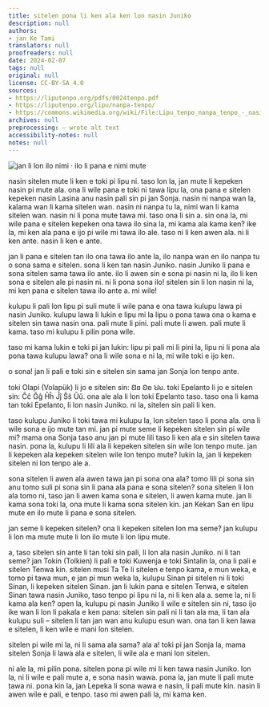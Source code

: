 ```yaml
---
title: sitelen pona li ken ala ken lon nasin Juniko
description: null
authors:
- jan Ke Tami
translators: null
proofreaders: null
date: 2024-02-07
tags: null
original: null
license: CC-BY-SA 4.0
sources:
- https://liputenpo.org/pdfs/0024tenpo.pdf
- https://liputenpo.org/lipu/nanpa-tenpo/
- https://commons.wikimedia.org/wiki/File:Lipu_tenpo_nanpa_tenpo_-_nasin_Juniko.png
archives: null
preprocessing: – wrote alt text
accessibility-notes: null
notes: null
---
```


![jan li lon ilo nimi · ilo li pana e nimi mute](https://upload.wikimedia.org/wikipedia/commons/b/b0/Lipu_tenpo_nanpa_tenpo_-_nasin_Juniko.png)

nasin sitelen mute li ken e toki pi lipu ni. taso lon la, jan mute li kepeken nasin pi mute ala. ona li wile pana e toki ni tawa lipu la, ona pana e sitelen kepeken nasin Lasina anu nasin pali sin pi jan Sonja. nasin ni nanpa wan la, kalama wan li kama sitelen wan. nasin ni nanpa tu la, nimi wan li kama sitelen wan. nasin ni li pona mute tawa mi. taso ona li sin a. sin ona la, mi wile pana e sitelen kepeken ona tawa ilo sina la, mi kama ala kama ken? ike la, mi ken ala pana e ijo pi wile mi tawa ilo ale. taso ni li ken awen ala. ni li ken ante. nasin li ken e ante.

jan li pana e sitelen tan ilo ona tawa ilo ante la, ilo nanpa wan en ilo nanpa tu o sona sama e sitelen. sona li ken tan nasin Juniko. nasin Juniko li pana e sona sitelen sama tawa ilo ante. ilo li awen sin e sona pi nasin ni la, ilo li ken sona e sitelen ale pi nasin ni. ni li pona sona ilo! sitelen sin li lon nasin ni la, mi ken pana e sitelen tawa ilo ante a. mi wile!

kulupu li pali lon lipu pi suli mute li wile pana e ona tawa kulupu lawa pi nasin Juniko. kulupu lawa li lukin e lipu mi la lipu o pona tawa ona o kama e sitelen sin tawa nasin ona. pali mute li pini. pali mute li awen. pali mute li kama. taso mi kulupu li pilin pona wile.

taso mi kama lukin e toki pi jan lukin: lipu pi pali mi li pini la, lipu ni li pona ala pona tawa kulupu lawa? ona li wile sona e ni la, mi wile toki e ijo ken.

o sona! jan li pali e toki sin e sitelen sin sama jan Sonja lon tenpo ante.

toki Olapi (Volapük) li jo e sitelen sin: Ꞛꞛ Ꞝꞝ Ꞟꞟ. toki Epelanto li jo e sitelen sin: Ĉĉ Ĝĝ Ĥĥ Ĵĵ Ŝŝ Ŭŭ. ona ale ala li lon toki Epelanto taso. taso ona li kama tan toki Epelanto, li lon nasin Juniko. ni la, sitelen sin pali li ken.

taso kulupu Juniko li toki tawa mi kulupu la, lon sitelen taso li pona ala. ona li wile sona e ijo mute tan mi. jan pi mute seme li kepeken sitelen sin pi wile mi? mama ona Sonja taso anu jan pi mute lili taso li ken ala e sin sitelen tawa nasin. pona la, kulupu li lili ala li kepeken sitelen sin wile lon tenpo mute. jan li kepeken ala kepeken sitelen wile lon tenpo mute? lukin la, jan li kepeken sitelen ni lon tenpo ale a.

sona sitelen li awen ala awen tawa jan pi sona ona ala? tomo lili pi sona sin anu tomo suli pi sona sin li pana ala pana e sona sitelen? sona sitelen li lon ala tomo ni, taso jan li awen kama sona e sitelen, li awen kama mute. jan li kama sona toki la, ona mute li kama sona sitelen kin. jan Kekan San en lipu mute en ilo mute li pana e sona sitelen.

jan seme li kepeken sitelen? ona li kepeken sitelen lon ma seme? jan kulupu li lon ma mute mute li lon ilo mute li lon lipu mute.

a, taso sitelen sin ante li tan toki sin pali, li lon ala nasin Juniko. ni li tan seme? jan Tokin (Tolkien) li pali e toki Kuwenja e toki Sintalin la, ona li pali e sitelen Tenwa kin. sitelen musi Ta Te li sitelen e tenpo kama, e mun weka, e tomo pi tawa mun, e jan pi mun weka la, kulupu Sinan pi sitelen ni li toki Sinan, li kepeken sitelen Sinan. jan li lukin pana e sitelen Tenwa, e sitelen Sinan tawa nasin Juniko, taso tenpo pi lipu ni la, ni li ken ala a. seme la, ni li kama ala ken? open la, kulupu pi nasin Juniko li wile e sitelen sin ni, taso ijo ike wan li lon li pakala e ken pana: sitelen sin pali ni li tan ala ma, li tan ala kulupu suli – sitelen li tan jan wan anu kulupu esun wan. ona tan li ken lawa e sitelen, li ken wile e mani lon sitelen.

sitelen pi wile mi la, ni li sama ala sama? ala a! toki pi jan Sonja la, mama sitelen Sonja li lawa ala e sitelen, li wile ala e mani lon sitelen.

ni ale la, mi pilin pona. sitelen pona pi wile mi li ken tawa nasin Juniko. lon la, ni li wile e pali mute a, e sona nasin wawa. pona la, jan mute li pali mute tawa ni. pona kin la, jan Lepeka li sona wawa e nasin, li pali mute kin. nasin li awen wile e pali, e tenpo. taso mi awen pali la, mi kama ken.